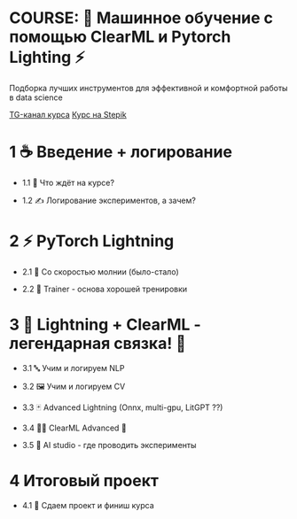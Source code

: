 # COURSE: 🤖 Машинное обучение с помощью ClearML и Pytorch Lighting ⚡
Подборка лучших инструментов для эффективной и комфортной работы в data science

[TG-канал курса](https://t.me/data_science_winners)
[Курс на Stepik](https://stepik.org/a/214389)

# 1  ☕️ Введение + логирование
   
* 1.1  👋 Что ждёт на курсе?
   
* 1.2  ✍️ Логирование экспериментов, а зачем?
   
# 2  ⚡ PyTorch Lightning
   
* 2.1  🚀 Со скоростью молнии (было-стало)
   
* 2.2  💪 Trainer - основа хорошей тренировки
   
# 3  🤝 Lightning + ClearML - легендарная связка! 🧶
   
* 3.1  🔤 Учим и логируем NLP
   
* 3.2  🖼 Учим и логируем CV
   
* 3.3  🃏 Advanced Lightning (Onnx, multi-gpu, LitGPT ??)
   
* 3.4  👨‍🔧 ClearML Advanced 🧪
   
* 3.5  🧠 AI studio - где проводить эксперименты
   
# 4  Итоговый проект
   
* 4.1  🏁 Сдаем проект и финиш курса